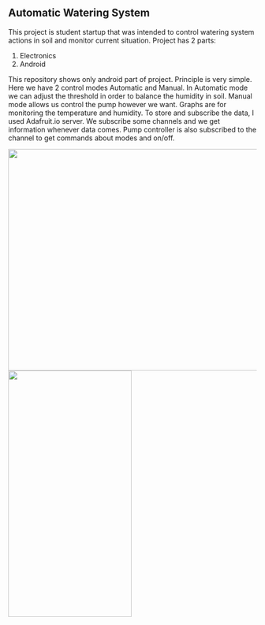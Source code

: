## Automatic Watering System
This project is student startup that was intended to control watering system actions in soil and monitor current situation. Project has 2 parts:
1. Electronics
2. Android

This repository shows only android part of project. Principle is very simple. Here we have 2 control modes Automatic and Manual. In Automatic mode we can adjust the threshold in order to balance the humidity in soil. Manual mode allows us control the pump however we want. Graphs are for monitoring the temperature and humidity. 
To store and subscribe the data, I used Adafruit.io server. We subscribe some channels and we get information whenever data comes. Pump controller is also subscribed to the channel to get commands about modes and on/off.


<img src="https://raw.githubusercontent.com/mirakram1/Smart-Watering-System/master/photos/Automatic_watering_system.jpg" width="700" height="450">

<img src="https://raw.githubusercontent.com/mirakram1/Smart-Watering-System/master/photos/photo.jpeg" width="250" height="500">
